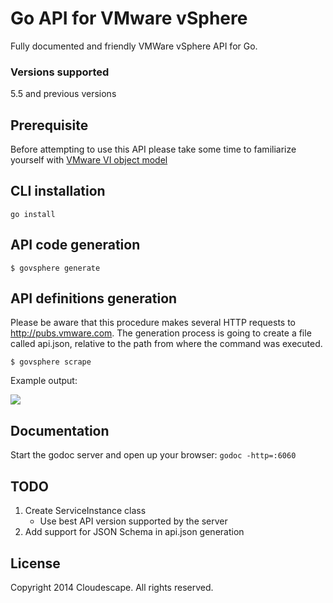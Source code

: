 # Go API for VMware vSphere

Fully documented and friendly VMWare vSphere API for Go.

### Versions supported
5.5 and previous versions 

## Prerequisite
Before attempting to use this API please take some time to familiarize yourself with [VMware VI object model](http://www.doublecloud.org/2010/02/object-model-of-vmware-vsphere-api-a-big-picture-in-2-minutes/) 


## CLI installation
`go install`

## API code generation
`$ govsphere generate`

## API definitions generation
Please be aware that this procedure makes several HTTP requests to http://pubs.vmware.com. 
The generation process is going to create a file called api.json, relative to the path 
from where the command was executed.

`$ govsphere scrape`

Example output: 

![](https://i.cloudup.com/sEiUVA9a8L.png)

## Documentation
Start the godoc server and open up your browser: `godoc -http=:6060`

## TODO
1. Create ServiceInstance class
	* Use best API version supported by the server
2. Add support for JSON Schema in api.json generation

## License
Copyright 2014 Cloudescape. All rights reserved.
